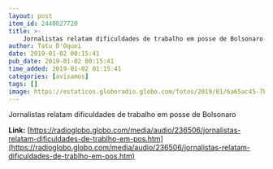 ```yaml
---
layout: post
item_id: 2440027720
title: >-
    Jornalistas relatam dificuldades de trabalho em posse de Bolsonaro
author: Tatu D'Oquei
date: 2019-01-02 00:15:41
pub_date: 2019-01-02 00:15:41
time_added: 2019-01-02 01:15:41
categories: [avisamos]
tags: []
image: https://estaticos.globoradio.globo.com/fotos/2019/01/6a65ac45-7b2e-4752-925b-ba5e30a1fcd8.jpg
---
```


Jornalistas relatam dificuldades de trabalho em posse de Bolsonaro

**Link:** [https://radioglobo.globo.com/media/audio/236506/jornalistas-relatam-dificuldades-de-trablho-em-pos.htm](https://radioglobo.globo.com/media/audio/236506/jornalistas-relatam-dificuldades-de-trablho-em-pos.htm)

